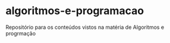 # algoritmos-e-programacao
Repositório para os conteúdos vistos na matéria de Algoritmos e progrmação
